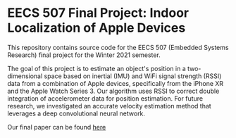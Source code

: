 # EECS 507 Final Project: Indoor Localization of Apple Devices

This repository contains source code for the EECS 507 (Embedded Systems Research) final project for the Winter 2021 semester. 

The goal of this project is to estimate an object's position in a two-dimensional space based on inertial (IMU) and WiFi signal strength (RSSI) data from a combination of Apple devices, specifically from the iPhone XR and the Apple Watch Series 3. Our algorithm uses RSSI to correct double integration of accelerometer data for position estimation. For future research, we investigated an accurate velocity estimation method that leverages a deep convolutional neural network.

Our final paper can be found [here](https://github.com/ishakbhatt/indoor-localization/blob/main/Multi_Device_Sensor_Fusion_with_Inertial_Data_and_WLAN_Signals_for_Improved_Indoor_Localization.pdf)
